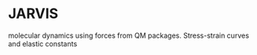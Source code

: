 # JARVIS
molecular dynamics using forces from QM packages. Stress-strain curves and elastic constants
